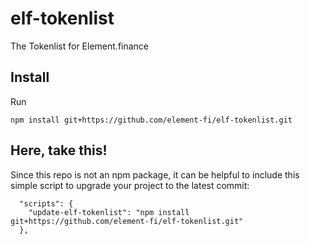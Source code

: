 # elf-tokenlist
The Tokenlist for Element.finance

## Install
Run 

```
npm install git+https://github.com/element-fi/elf-tokenlist.git
```

## Here, take this!
Since this repo is not an npm package, it can be helpful to include this simple script to upgrade your project to the latest commit:

```
  "scripts": {
    "update-elf-tokenlist": "npm install git+https://github.com/element-fi/elf-tokenlist.git"
  },
```
